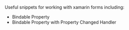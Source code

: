 Useful snippets for working with xamarin forms including:

 * Bindable Property
 * Bindable Property with Property Changed Handler